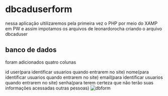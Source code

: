 # dbcaduserform
nessa aplicação ultilizaremos pela primeira vez o PHP por meio do XAMP em PW e assim impotamos os arquivos de leonardorocha criando o arquivo dbcaduser 
## banco de dados
foram adicionados quatro colunas

id user(para identificar usuarios quando entrarem no site)
nome(para identificar usuarios quando entrarem no site)
email(para identificar usuarios quando entrarem no site)
senha(para terem certeza que não terão suas informações acessadas outras pessoas)
![dbform](dbform.png)
